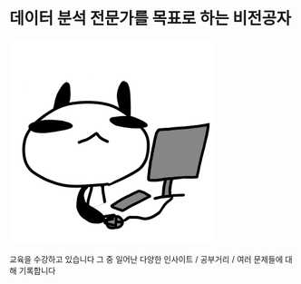 # 데이터 분석 전문가를 목표로 하는 비전공자
![이미지](./다운로드.png)

교육을 수강하고 있습니다
그 중 일어난 다양한 인사이트 / 공부거리 / 여러 문제들에 대해 기록합니다
